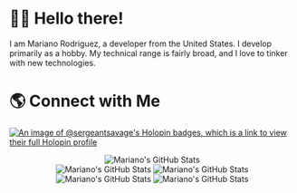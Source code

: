 # 👋🏽 Hello there!

I am Mariano Rodriguez, a developer from the United States.
I develop primarily as a hobby. 
My technical range is fairly broad, and I love to tinker with new technologies.

# 🌎 Connect with Me


[![An image of @sergeantsavage's Holopin badges, which is a link to view their full Holopin profile](https://holopin.me/sergeantsavage)](https://holopin.io/@sergeantsavage)
<!--
**sergeant-savage/sergeant-savage** is a ✨ _special_ ✨ repository because its `README.md` (this file) appears on your GitHub profile.

Here are some ideas to get you started:

- 🔭 I’m currently working on ...
- 🌱 I’m currently learning ...
- 👯 I’m looking to collaborate on ...
- 🤔 I’m looking for help with ...
- 💬 Ask me about ...
- 📫 How to reach me: ...
- 😄 Pronouns: ...
- ⚡ Fun fact: ...
-->
<div align="center">
    <img src="http://github-profile-summary-cards.vercel.app/api/cards/profile-details?username=sergeant-savage&theme=gruvbox" alt="Mariano's GitHub Stats"/>
</div>

<div align="center">
    <img src="http://github-profile-summary-cards.vercel.app/api/cards/most-commit-language?username=sergeant-savage&theme=gruvbox" alt="Mariano's GitHub Stats"/>
    <img src="http://github-profile-summary-cards.vercel.app/api/cards/repos-per-language?username=sergeant-savage&theme=gruvbox" alt="Mariano's GitHub Stats"/>
    <img src="http://github-profile-summary-cards.vercel.app/api/cards/stats?username=sergeant-savage&theme=gruvbox" alt="Mariano's GitHub Stats"/>
    <img src="http://github-profile-summary-cards.vercel.app/api/cards/productive-time?username=sergeant-savage&theme=gruvbox&utcOffset=-5" alt="Mariano's GitHub Stats"/>
</div>
